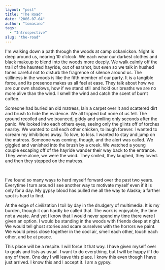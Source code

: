```yaml
---
layout: "post"
title: "The Road"
date: "2006-07-04"
author: "tomasino"
tags:
  - "Introspective"
slug: "the-road"
---
```


I'm walking down a path through the woods at camp ockanickon. Night is
deep around us, nearing 10 o'clock. We each wear our darkest clothes and
black makeup to blend into the woods more deeply. We walk calmly off the
trail of the haunted hayride, out of earshot, but even so we talk in
hushed tones careful not to disturb the fragrence of silence around us.
The stilliness in the woods is like the fifth member of our party. It is
a tangible force, and its presence makes us all feel at ease. They talk
about how we are our own shadows, how if we stand still and hold our
breaths we are no more alive than the wind. I smell the wind and catch
the scent of burnt coffee.

Someone had buried an old matress, lain a carpet over it and scattered
dirt and brush to hide the evidence. We all tripped but none of us fell.
The ground recoiled and we bounced, giddy and smiling only seconds after
the panic. We looked into each others eyes, seeing only the glints off
of torches nearby. We wanted to call each other chicken, to laugh
forever. I wanted to scream my inhibitions away. To love, to kiss. I
wanted to stay and jump on the matress. Someone was coming, though, and
the alert was called. We giggled and vanished into the brush by a creek.
We watched a young couple escaping off of the hayride wander their way
back to the entrance. They were alone, we were the wind. They smiled,
they laughed, they loved. and then they stepped on the matress.

 

I've found so many ways to herd myself forward over the past two years.
Everytime I turn around I see another way to motivate myself even if it
is only for a day. My gypsy blood has pulled me all the way to Alaska; a
farther spot is hard to find.

At the edge of civilization I toil by day in the drudgery of multimedia.
It is my burden, though it can hardly be called that. The work is
enjoyable, the time not a waste. And yet I know that I would never spend
my time there were I given an option. I would be standing in the woods
with friends deep at night. We would tell ghost stories and scare
ourselves with the horrors we paint. We would press close together in
the cool air, smell each other, touch each other, and be at peace.

This place will be a respite. I will force it that way. I have given
myself over to goals and lists as usual. I want to do everything, but I
will be happy if I do any of them. One day I will leave this place. I
know this even though I have just arrived. I know this and I accept it.
I am a gypsy.

